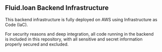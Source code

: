 ## Fluid.loan Backend Infrastructure

This backend infrastructure is fully deployed on AWS using Infrastructure as Code (IaC).

For security reasons and deep integration, all code running in the backend is included in this repository,
with all sensitive and secret information properly secured and excluded.
